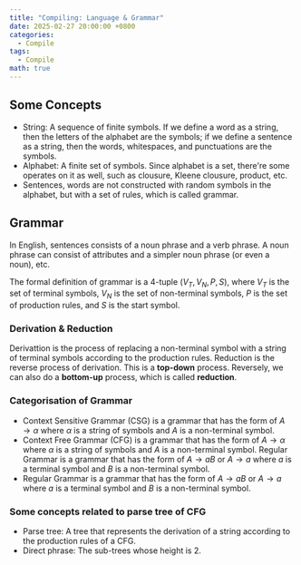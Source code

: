 ```yaml
---
title: "Compiling: Language & Grammar"
date: 2025-02-27 20:00:00 +0800
categories:
  - Compile
tags:
  - Compile
math: true
---
```


## Some Concepts

- String: A sequence of finite symbols.
  If we define a word as a string, then the letters of the alphabet are the symbols; if we define a sentence as a string, then the words, whitespaces, and punctuations are the symbols.
- Alphabet: A finite set of symbols.
  Since alphabet is a set, there're some operates on it as well, such as clousure, Kleene clousure, product, etc.
- Sentences, words are not constructed with random symbols in the alphabet, but with a set of rules, which is called grammar.

## Grammar

In English, sentences consists of a noun phrase and a verb phrase.
A noun phrase can consist of attributes and a simpler noun phrase (or even a noun), etc. 

The formal definition of grammar is a 4-tuple $(V_T, V_N, P, S)$, where $V_T$ is the set of terminal symbols, $V_N$ is the set of non-terminal symbols, $P$ is the set of production rules, and $S$ is the start symbol.

### Derivation & Reduction

Derivattion is the process of replacing a non-terminal symbol with a string of terminal symbols according to the production rules.
Reduction is the reverse process of derivation.
This is a **top-down** process.
Reversely, we can also do a **bottom-up** process, which is called **reduction**.

### Categorisation of Grammar

- Context Sensitive Grammar (CSG) is a grammar that has the form of $A \to \alpha$ where $\alpha$ is a string of symbols and $A$ is a non-terminal symbol. 
- Context Free Grammar (CFG) is a grammar that has the form of $A \to \alpha$ where $\alpha$ is a string of symbols and $A$ is a non-terminal symbol.
  Regular Grammar is a grammar that has the form of $A \to aB$ or $A \to a$ where $a$ is a terminal symbol and $B$ is a non-terminal symbol.
- Regular Grammar is a grammar that has the form of $A \to aB$ or $A \to a$ where $a$ is a terminal symbol and $B$ is a non-terminal symbol.

### Some concepts related to parse tree of CFG

- Parse tree: A tree that represents the derivation of a string according to the production rules of a CFG.
- Direct phrase: The sub-trees whose height is 2.
